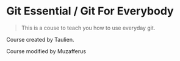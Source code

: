# Git Essential / Git For Everybody

> This is a couse to teach you how to use everyday git.

Course created by Taulien.

Course modified by Muzafferus
